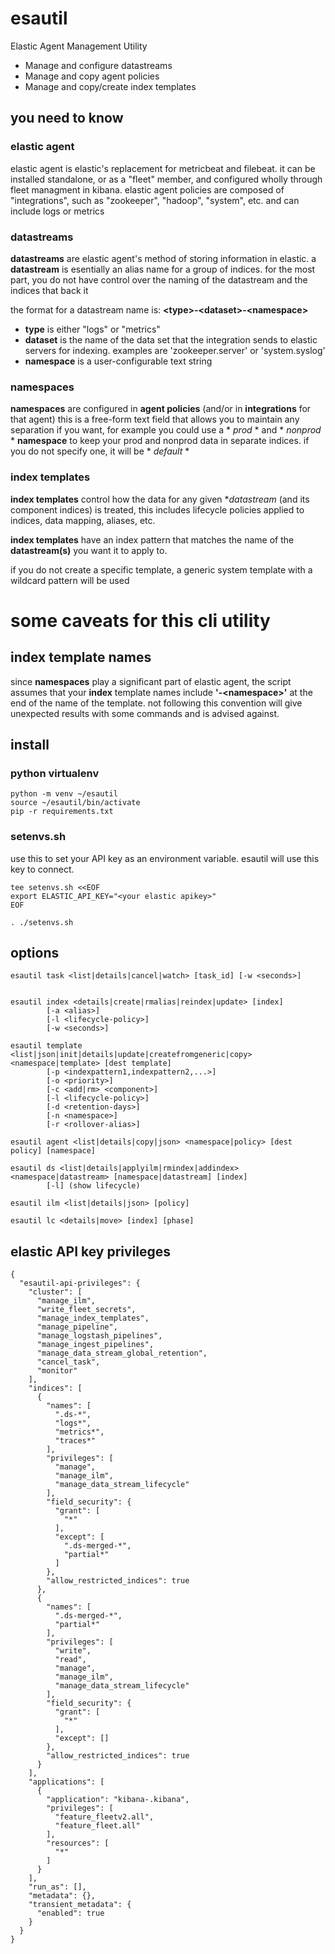 # esautil

Elastic Agent Management Utility
 - Manage and configure datastreams
 - Manage and copy agent policies
 - Manage and copy/create index templates

## you need to know

### elastic agent
elastic agent is elastic's replacement for metricbeat and filebeat. it can be installed standalone, or as a "fleet" member, and configured wholly through fleet managment in kibana. elastic agent policies are composed of "integrations", such as "zookeeper", "hadoop", "system", etc. and can include logs or metrics

### datastreams
**datastreams** are elastic agent's method of storing information in elastic. a **datastream** is esentially an alias name for a group of indices. for the most part, you do not have control over the naming of the datastream and the indices that back it

the format for a datastream name is: **\<type\>-\<dataset\>-\<namespace\>**

+ **type** is either "logs" or "metrics"
+ **dataset** is the name of the data set that the integration sends to elastic servers for indexing. examples are 'zookeeper.server' or 'system.syslog'
+ **namespace** is a user-configurable text string 

### namespaces
**namespaces** are configured in **agent policies** (and/or in **integrations** for that agent) this is a free-form text field that allows you to maintain any separation if you want, for example you could use a * *prod* * and * *nonprod* * **namespace** to keep your prod and nonprod data in separate indices. if you do not specify one, it will be * *default* *

### index templates
**index templates** control how the data for any given **datastream* (and its component indices) is treated, this includes lifecycle policies applied to indices, data mapping, aliases, etc. 

**index templates** have an index pattern that matches the name of the **datastream(s)** you want it to apply to. 

if you do not create a specific template, a generic system template with a wildcard pattern will be used

# some caveats for this cli utility
## index template names

since **namespaces** play a significant part of elastic agent, the script assumes that your **index** template names include **'-\<namespace\>'** at the end of the name of the template. not following this convention will give unexpected results with some commands and is advised against.


## install
### python virtualenv
```
python -m venv ~/esautil 
source ~/esautil/bin/activate
pip -r requirements.txt
```

### setenvs.sh
use this to set your API key as an environment variable. esautil will use this key to connect.

```
tee setenvs.sh <<EOF
export ELASTIC_API_KEY="<your elastic apikey>"
EOF

. ./setenvs.sh
```
## options

```
esautil task <list|details|cancel|watch> [task_id] [-w <seconds>]


esautil index <details|create|rmalias|reindex|update> [index] 
        [-a <alias>] 
        [-l <lifecycle-policy>] 
        [-w <seconds>]

esautil template <list|json|init|details|update|createfromgeneric|copy> <namespace|template> [dest template]
        [-p <indexpattern1,indexpattern2,...>]
        [-o <priority>]
        [-c <add|rm> <component>]
        [-l <lifecycle-policy>]
        [-d <retention-days>]
        [-n <namespace>]
        [-r <rollover-alias>]

esautil agent <list|details|copy|json> <namespace|policy> [dest policy] [namespace]

esautil ds <list|details|applyilm|rmindex|addindex> <namespace|datastream> [namespace|datastream] [index]
        [-l] (show lifecycle)
        
esautil ilm <list|details|json> [policy]

esautil lc <details|move> [index] [phase]

```



## elastic API key privileges
```
{
  "esautil-api-privileges": {
    "cluster": [
      "manage_ilm",
      "write_fleet_secrets",
      "manage_index_templates",
      "manage_pipeline",
      "manage_logstash_pipelines",
      "manage_ingest_pipelines",
      "manage_data_stream_global_retention",
      "cancel_task",
      "monitor"
    ],
    "indices": [
      {
        "names": [
          ".ds-*",
          "logs*",
          "metrics*",
          "traces*"
        ],
        "privileges": [
          "manage",
          "manage_ilm",
          "manage_data_stream_lifecycle"
        ],
        "field_security": {
          "grant": [
            "*"
          ],
          "except": [
            ".ds-merged-*",
            "partial*"
          ]
        },
        "allow_restricted_indices": true
      },
      {
        "names": [
          ".ds-merged-*",
          "partial*"
        ],
        "privileges": [
          "write",
          "read",
          "manage",
          "manage_ilm",
          "manage_data_stream_lifecycle"
        ],
        "field_security": {
          "grant": [
            "*"
          ],
          "except": []
        },
        "allow_restricted_indices": true
      }
    ],
    "applications": [
      {
        "application": "kibana-.kibana",
        "privileges": [
          "feature_fleetv2.all",
          "feature_fleet.all"
        ],
        "resources": [
          "*"
        ]
      }
    ],
    "run_as": [],
    "metadata": {},
    "transient_metadata": {
      "enabled": true
    }
  }
}
```
